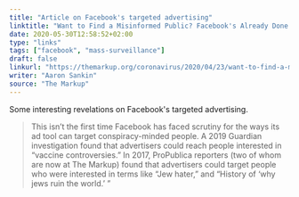 ```yaml
---
title: "Article on Facebook's targeted advertising"
linktitle: "Want to Find a Misinformed Public? Facebook's Already Done It"
date: 2020-05-30T12:58:52+02:00
type: "links"
tags: ["facebook", "mass-surveillance"]
draft: false
linkurl: "https://themarkup.org/coronavirus/2020/04/23/want-to-find-a-misinformed-public-facebooks-already-done-it"
writer: "Aaron Sankin"
source: "The Markup"
---
```


Some interesting revelations on Facebook's targeted advertising.

> This isn’t the first time Facebook has faced scrutiny for the ways its ad tool can target conspiracy-minded people. A 2019 Guardian investigation found that advertisers could reach people interested in “vaccine controversies.” In 2017, ProPublica reporters (two of whom are now at The Markup) found that advertisers could target people who were interested in terms like “Jew hater,” and “History of ‘why jews ruin the world.’ ” 

